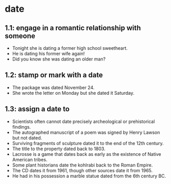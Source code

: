 # date
## 1.1: engage in a romantic relationship with someone

  *  Tonight she is dating a former high school sweetheart.
  *  He is dating his former wife again!
  *  Did you know she was dating an older man?

## 1.2: stamp or mark with a date

  *  The package was dated November 24.
  *  She wrote the letter on Monday but she dated it Saturday.

## 1.3: assign a date to

  *  Scientists often cannot date precisely archeological or prehistorical findings.
  *  The autographed manuscript of a poem was signed by Henry Lawson but not dated.
  *  Surviving fragments of sculpture dated it to the end of the 12th century.
  *  The title to the property dated back to 1803.
  *  Lacrosse is a game that dates back as early as the existence of Native American tribes.
  *  Some plant historians date the kohlrabi back to the Roman Empire.
  *  The CD dates it from 1961, though other sources date it from 1965.
  *  He had in his possession a marble statue dated from the 6th century BC.
